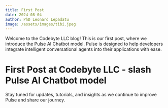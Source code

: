 ```yaml
---
title: First Post
date: 2024-08-04
author: PhD Leonard Lepadatu
image: /assets/images/tibi.jpeg
---
```


Welcome to the Codebyte LLC blog! This is our first post, where we introduce the Pulse AI Chatbot model. Pulse is designed to help developers integrate intelligent conversational agents into their applications with ease.

<!--more-->

# First Post at Codebyte LLC - slash Pulse AI Chatbot model

Stay tuned for updates, tutorials, and insights as we continue to improve Pulse and share our journey.
